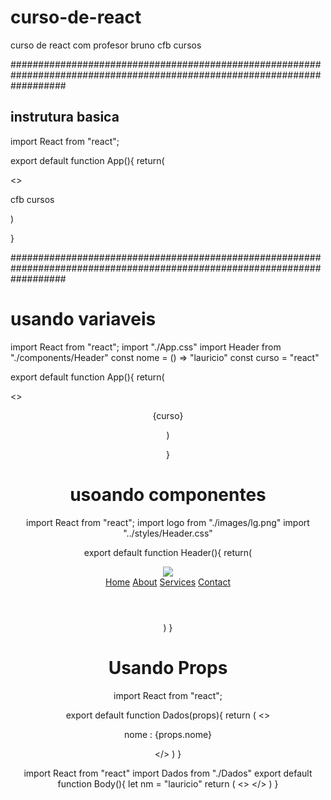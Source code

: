 # curso-de-react
curso de react com profesor bruno cfb cursos

##########################################################################################################################


## instrutura basica 

import React from "react";

export default function App(){
return(

<>
<p>
  cfb cursos
</p>
</>

)

}

##########################################################################################################################



# usando variaveis 

import React from "react";
import "./App.css"
import Header  from "./components/Header"
const nome = () => "lauricio"
const curso = "react"


export default function App(){
return(

<>
<Header/>
<p>
  {curso}
</p>
</>


)

}



# usoando componentes 

import React from "react";
import logo from "./images/lg.png"
import "../styles/Header.css"

export default function Header(){
return(
    <header className="header__container">
        <img className="logo" src={logo}/>
        <nav>
            <a className="link" href="#">Home</a>
            <a className="link" href="#">About</a>
            <a className="link" href="#">Services</a>
            <a className="link" href="#">Contact</a>
        </nav>
    </header>
)
}


# Usando Props 

import React from "react";

export default function Dados(props){
    return (
        <>
        <div className="dados__container">
           <div className="dados__conraner__subcard">
               <p> nome : {props.nome}</p>
           </div>
        </div>
        </>
    )
}


import React from "react"
import Dados from "./Dados"
export default function Body(){
    let nm = "lauricio"
    return (
        <>
        <Dados    nome = {nm}  />
        </>
    )
}